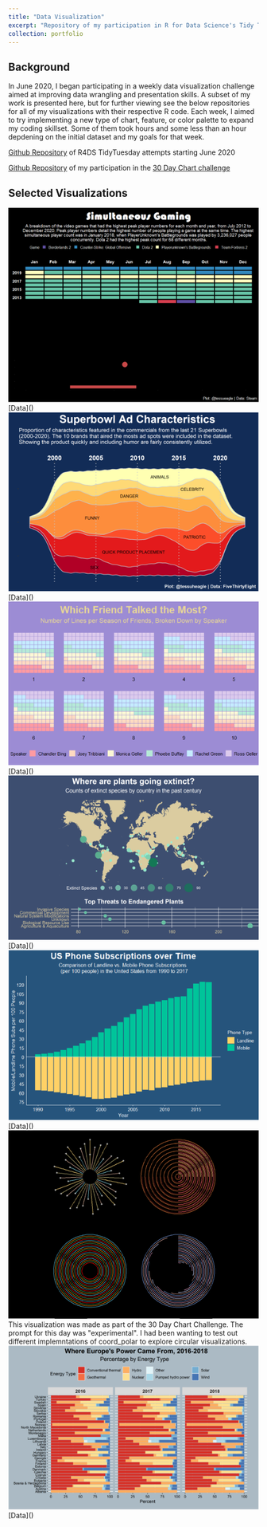 ```yaml
---
title: "Data Visualization"
excerpt: "Repository of my participation in R for Data Science's Tidy Tuesday community of practice. Each week, a new dataset is released for people to practice their data visualization skills and receive help and feedback from the R community. I primarily work with {ggplot2} for graphics.<br><br><img src='/images/datViz.gif'>"
collection: portfolio
---
```


## Background
In June 2020, I began participating in a weekly data visualization challenge aimed at improving data wrangling and presentation skills. A subset of my work is presented here, but for further viewing see the below repositories for all of my visualizations with their respective R code. Each week, I aimed to try implementing a new type of chart, feature, or color palette to expand my coding skillset. Some of them took hours and some less than an hour depdening on the initial dataset and my goals for that week. 

[Github Repository](https://github.com/tessaeagle/TidyTuesday) of R4DS TidyTuesday attempts starting June 2020

[Github Repository](https://github.com/tessaeagle/30daychartchallenge) of my participation in the [30 Day Chart challenge](https://twitter.com/30daychartchall?lang=en)

## Selected Visualizations

<img src='/images/game.png'>
[Data]()

<img src='/images/super.png'>
[Data]()

<img src='/images/friends.png'>
[Data]()

<img src='/images/map.png'>
[Data]()

<img src='/images/phone.png'>
[Data]()

<img src='/images/circles.png'>
This visualization was made as part of the 30 Day Chart Challenge. The prompt for this day was "experimental". I had been wanting to test out different implemntations of coord_polar to explore circular visualizations. 

<img src='/images/europeEnergy.png'>
[Data]()



